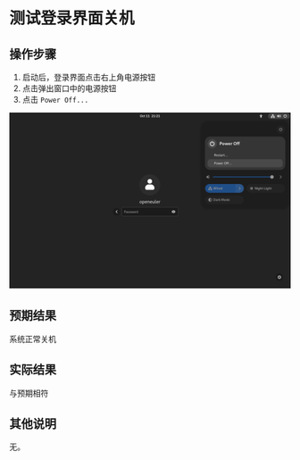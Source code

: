 # 测试登录界面关机

## 操作步骤

1. 启动后，登录界面点击右上角电源按钮
2. 点击弹出窗口中的电源按钮
3. 点击 `Power Off...`

![](img/poweroff-0.png)

## 预期结果

系统正常关机

## 实际结果
与预期相符
## 其他说明

无。